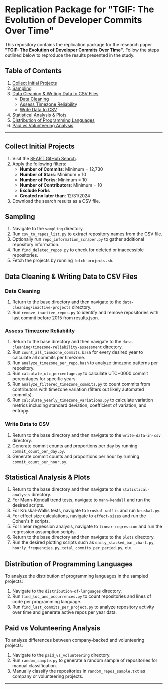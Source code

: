 # Replication Package for "TGIF: The Evolution of Developer Commits Over Time"

This repository contains the replication package for the research paper **"TGIF: The Evolution of Developer Commits Over Time"**. Follow the steps outlined below to reproduce the results presented in the study.

## Table of Contents

1. [Collect Initial Projects](#collect-initial-projects)
2. [Sampling](#sampling)
3. [Data Cleaning & Writing Data to CSV Files](#data-cleaning--writing-data-to-csv-files)
    - [Data Cleaning](#data-cleaning)
    - [Assess Timezone Reliability](#assess-timezone-reliability)
    - [Write Data to CSV](#write-data-to-csv)
4. [Statistical Analysis & Plots](#statistical-analysis--plots)
5. [Distribution of Programming Languages](#distribution-of-programming-languages)
6. [Paid vs Volunteering Analysis](#paid-vs-volunteering-analysis)

---

## Collect Initial Projects

1. Visit the [SEART GitHub Search](https://seart-ghs.si.usi.ch/).
2. Apply the following filters:
   - **Number of Commits**: Minimum = 12,730
   - **Number of Stars**: Minimum = 10
   - **Number of Forks**: Minimum = 10
   - **Number of Contributors**: Minimum = 10
   - **Exclude Forks**
   - **Created no later than**: 12/31/2024
3. Download the search results as a CSV file.

## Sampling

1. Navigate to the `sampling` directory.
2. Run `csv_to_repos_list.py` to extract repository names from the CSV file.
3. Optionally run `repo_information_scraper.py` to gather additional repository information.
4. Run `find_deleted_repos.py` to check for deleted or inaccessible repositories.
5. Fetch the projects by running `fetch-projects.sh`.

## Data Cleaning & Writing Data to CSV Files

### Data Cleaning

1. Return to the base directory and then navigate to the `data-cleaning/inactive-projects` directory.
2. Run `remove_inactive_repos.py` to identify and remove repositories with last commit before 2015 from results.json.

### Assess Timezone Reliability

1. Return to the base directory and then navigate to the `data-cleaning/timezone-reliability-assessment` directory.
2. Run `count_all_timezone_commits.bash` for every desired year to calculate all commits per timezone.
3. Run `analyze_timezone_per_repo.bash` to analyze timezone patterns per repository.
4. Run `calculate_utc_percentage.py` to calculate UTC+0000 commit percentages for specific years.
5. Run `analyze_filtered_timezone_commits.py` to count commits from contributors with timezone variation (filters out likely automated commits).
6. Run `calculate_yearly_timezone_variations.py` to calculate variation metrics including standard deviation, coefficient of variation, and entropy.

### Write Data to CSV

1. Return to the base directory and then navigate to the `write-data-in-csv` directory.
2. Generate commit counts and proportions per day by running `commit_count_per_day.py`.
3. Generate commit counts and proportions per hour by running `commit_count_per_hour.py`.

## Statistical Analysis & Plots

1. Return to the base directory and then navigate to the `statistical-analysis` directory.
2. For Mann-Kendall trend tests, navigate to `mann-kendall` and run the desired scripts.
3. For Kruskal-Wallis tests, navigate to `kruskal-wallis` and run `kruskal.py`.
4. For effect size calculations, navigate to `effect-sizes` and run the Cohen's h scripts.
5. For linear regression analysis, navigate to `linear-regression` and run the regression assumption scripts.
6. Return to the base directory and then navigate to the `plots` directory.
7. Run the desired plotting scripts such as `daily_stacked_bar_chart.py`, `hourly_frequencies.py`, `total_commits_per_period.py`, etc.


## Distribution of Programming Languages

To analyze the distribution of programming languages in the sampled projects:

1. Navigate to the `distribution-of-languages` directory.
2. Run `find_loc_and_occurrences.py` to count repositories and lines of code per programming language.
3. Run `find_last_commits_per_project.py` to analyze repository activity over time and generate active repos per year data.

## Paid vs Volunteering Analysis

To analyze differences between company-backed and volunteering projects:

1. Navigate to the `paid_vs_volunteering` directory.
2. Run `random_sample.py` to generate a random sample of repositories for manual classification.
3. Manually classify the repositories in `random_repos_sample.txt` as company or volunteering projects.

---
